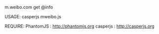 m.weibo.com
get @info

USAGE:
casperjs mweibo.js

REQUIRE:
PhantomJS : http://phantomjs.org
casperjs : http://casperjs.org
